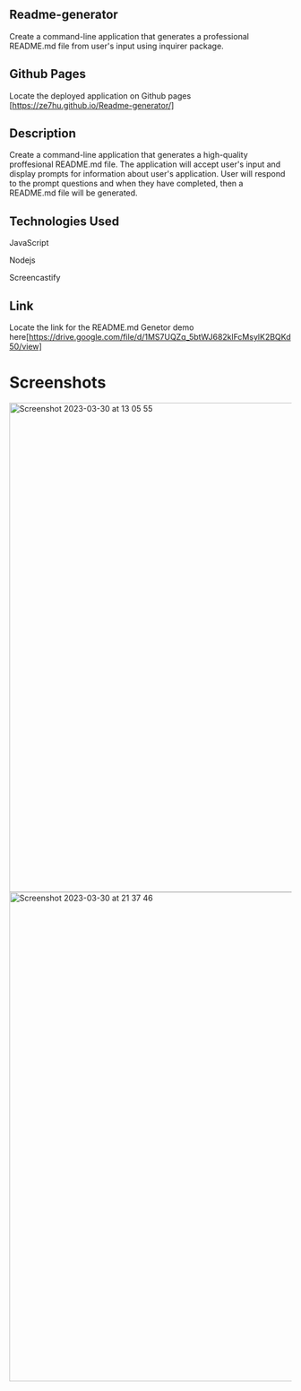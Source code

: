 
## Readme-generator
Create a command-line application that generates a professional README.md file from user's input using inquirer package.

## Github Pages
Locate the deployed application on Github pages [https://ze7hu.github.io/Readme-generator/]

## Description
Create a command-line application that generates a high-quality proffesional README.md file. The application will accept user's input and display prompts for information about user's application. User will respond to the prompt questions and when they have completed, then a README.md file will be generated.

## Technologies Used
JavaScript

Nodejs

Screencastify


## Link
Locate the link for the README.md Genetor demo here[https://drive.google.com/file/d/1MS7UQZq_5btWJ682klFcMsylK2BQKd50/view]


# Screenshots

<img width="873" alt="Screenshot 2023-03-30 at 13 05 55" src="https://user-images.githubusercontent.com/123417090/228831136-bb8b8608-6c97-43b6-9d76-2e93859be4ac.png">

<img width="873" alt="Screenshot 2023-03-30 at 21 37 46" src="https://user-images.githubusercontent.com/123417090/228959150-ba44bb02-8d2c-4a5b-9a34-176773b58e07.png">

